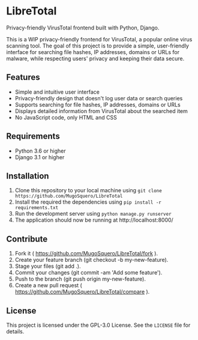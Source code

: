 # LibreTotal
Privacy-friendly VirusTotal frontend built with Python, Django.

This is a WIP privacy-friendly frontend for VirusTotal, a popular online virus scanning tool. The goal of this project is to provide a simple, user-friendly interface for searching file hashes, IP addresses, domains or URLs for malware, while respecting users' privacy and keeping their data secure.

## Features

- Simple and intuitive user interface
- Privacy-friendly design that doesn't log user data or search queries
- Supports searching for file hashes, IP addresses, domains or URLs
- Displays detailed information from VirusTotal about the searched item
- No JavaScript code, only HTML and CSS


## Requirements

- Python 3.6 or higher
- Django 3.1 or higher

## Installation

1. Clone this repository to your local machine using `git clone https://github.com/MugoSquero/LibreTotal`
2. Install the required the dependencies using `pip install -r requirements.txt`
3. Run the development server using `python manage.py runserver`
4. The application should now be running at http://localhost:8000/

## Contribute

1. Fork it ( https://github.com/MugoSquero/LibreTotal/fork ).
2. Create your feature branch (git checkout -b my-new-feature).
3. Stage your files (git add .).
4. Commit your changes (git commit -am 'Add some feature').
5. Push to the branch (git push origin my-new-feature).
6. Create a new pull request ( https://github.com/MugoSquero/LibreTotal/compare ).


## License

This project is licensed under the GPL-3.0 License. See the `LICENSE` file for details.